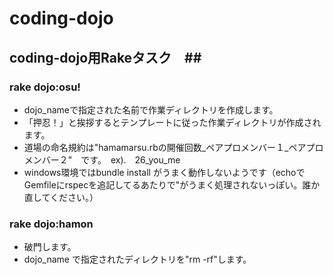 coding-dojo
===========


## coding-dojo用Rakeタスク　##

### rake dojo:osu!

* dojo_nameで指定された名前で作業ディレクトリを作成します。
* 「押忍！」と挨拶するとテンプレートに従った作業ディレクトリが作成されます。 
* 道場の命名規約は"hamamarsu.rbの開催回数_ペアプロメンバー１_ペアプロメンバー２"　です。　ex).　26_you_me
* windows環境ではbundle install がうまく動作しないようです（echoでGemfileにrspecを追記してるあたりで"がうまく処理されないっぽい。誰か直してください。）


###  rake dojo:hamon

* 破門します。
* dojo_name で指定されたディレクトリを"rm -rf"します。